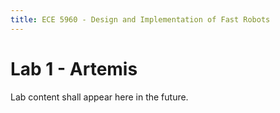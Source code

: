 ```yaml
---
title: ECE 5960 - Design and Implementation of Fast Robots
---
```


# Lab 1 - Artemis

Lab content shall appear here in the future.
